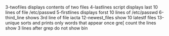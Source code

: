 3-twofiles displays contents of two files
4-lastlines script displays last 10 lines of file /etc/passwd
5-firstlines displays forst 10 lines of /etc/passwd
6-third_line shows 3rd line of file iacta
12-newest_files show 10 latestf files
13-unique sorts and prints only words that appear once
gre[
count the lines
show 3 lines after grep
do not show bin
